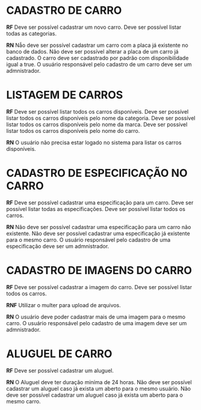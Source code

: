 # CADASTRO DE CARRO

**RF**
  Deve ser possível cadastrar um novo carro.
  Deve ser possível listar todas as categorias.

**RN**
  Nẫo deve ser possível cadastrar um carro com a placa já existente no banco de dados.
  Não deve ser possível alterar a placa de um carro já cadastrado.
  O carro deve ser cadastrado por padrão com disponibilidade igual a true.
  O usuário responsável pelo cadastro de um carro deve ser um admnistrador.

# LISTAGEM DE CARROS

**RF**
  Deve ser possível listar todos os carros disponíveis.
  Deve ser possível listar todos os carros disponíveis pelo nome da categoria.
  Deve ser possível listar todos os carros disponíveis pelo nome da marca.
  Deve ser possível listar todos os carros disponíveis pelo nome do carro.

**RN**
  O usuário não precisa estar logado no sistema para listar os carros disponíveis.

# CADASTRO DE ESPECIFICAÇÃO NO CARRO

**RF**
  Deve ser possível cadastrar uma especificação para um carro.
  Deve ser possível listar todas as especificações.
  Deve ser possível listar todos os carros.

**RN**
  Não deve ser possível cadastrar uma especificação para um carro não existente.
  Não deve ser possível cadastrar uma especificação já existente para o mesmo carro.
  O usuário responsável pelo cadastro de uma especificação deve ser um admnistrador.

# CADASTRO DE IMAGENS DO CARRO

**RF**
  Deve ser possível cadastrar a imagem do carro.
  Deve ser possível listar todos os carros.

**RNF**
  Utilizar o multer para upload de arquivos.

**RN**
  O usuário deve poder cadastrar mais de uma imagem para o mesmo carro.
  O usuário responsável pelo cadastro de uma imagem deve ser um admnistrador.

# ALUGUEL DE CARRO

**RF**
  Deve ser possível cadastrar um aluguel.


**RN**
  O Aluguel deve ter duração miníma de 24 horas.
  Não deve ser possível cadastrar um aluguel caso já exista um aberto para o mesmo usuário.
  Não deve ser possível cadastrar um aluguel caso já exista um aberto para o mesmo carro.


